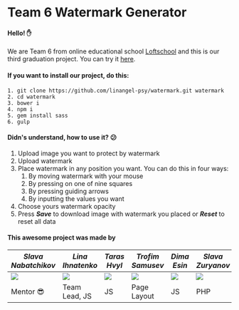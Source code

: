 # Team 6 Watermark Generator
#### Hello! :raised_hand:
We are Team 6 from online educational school [Loftschool](http://loftschool.com/) and this is our third graduation project. You can try it [here](http://linangel.me/sites/watermark/).
#### If you want to install our project, do this:
```
1. git clone https://github.com/linangel-psy/watermark.git watermark 
2. cd watermark
3. bower i
4. npm i
5. gem install sass
6. gulp
```
#### Didn's understand, how to use it? :confused:
1. Upload image you want to protect by watermark
2. Upload watermark
3. Place watermark in any position you want. You can do this in four ways:
    1. By moving watermark with your mouse
    2. By pressing on one of nine squares
    3. By pressing guiding arrows
    4. By inputting the values you want
4. Choose yours watermark opacity
5. Press __*Save*__ to download image with watermark you placed or __*Reset*__ to reset all data
#### This awesome project was made by
*Slava Nabatchikov*  | *Lina Ihnatenko*  | *Taras Hvyl*  | *Trofim Samusev*  | *Dima Esin*  | *Slava Zuryanov*
------------- | -------------  | ------------- | ------------- | ------------- | -------------
![](http://i65.tinypic.com/25piglc.png)  | ![](http://i65.tinypic.com/25piglc.png) | ![](http://i65.tinypic.com/25piglc.png) | ![](http://i65.tinypic.com/25piglc.png) | ![](http://i65.tinypic.com/25piglc.png) | ![](http://i65.tinypic.com/25piglc.png)
Mentor :sunglasses:  | Team Lead, JS | JS | Page Layout | JS | PHP